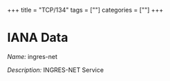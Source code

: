 +++
title = "TCP/134"
tags = [""]
categories = [""]
+++

# IANA Data

_Name:_ ingres-net

_Description:_ INGRES-NET Service

